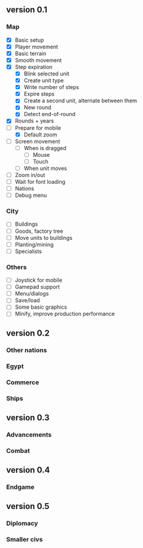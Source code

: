 ## version 0.1

### Map

- [X] Basic setup
- [X] Player movement
- [X] Basic terrain
- [X] Smooth movement
- [X] Step expiration
  - [X] Blink selected unit
  - [X] Create unit type
  - [X] Write number of steps
  - [X] Expire steps
  - [X] Create a second unit, alternate between them
  - [X] New round
  - [X] Detect end-of-round
- [X] Rounds + years
- [ ] Prepare for mobile
  - [X] Default zoom
- [ ] Screen movement
  - [ ] When is dragged
    - [ ] Mouse
    - [ ] Touch
  - [ ] When unit moves
- [ ] Zoom in/out
- [ ] Wait for font loading
- [ ] Nations
- [ ] Debug menu

### City

- [ ] Buildings
- [ ] Goods, factory tree
- [ ] Move units to buildings
- [ ] Planting/mining
- [ ] Specialists

### Others

- [ ] Joystick for mobile
- [ ] Gamepad support
- [ ] Menu/dialogs
- [ ] Save/load
- [ ] Some basic graphics
- [ ] Minify, improve production performance

## version 0.2

### Other nations
### Egypt
### Commerce
### Ships

## version 0.3

### Advancements
### Combat

## version 0.4

### Endgame

## version 0.5

### Diplomacy
### Smaller civs
